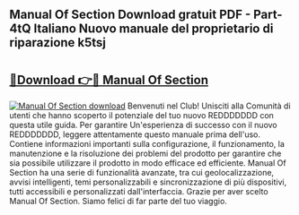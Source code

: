 ## Manual Of Section Download gratuit PDF - Part-4tQ Italiano Nuovo manuale del proprietario di riparazione k5tsj

# <h2><a href="http://dfckn5.blite.top/?on=Manual+Of+Section">🔗Download 👉🔴 Manual Of Section</a></h2>

[![Manual Of Section download](https://i.imgur.com/lujVjoI.png)](http://dfckn5.blite.top/?on=Manual+Of+Section)
Benvenuti nel Club! Unisciti alla Comunità di utenti che hanno scoperto il potenziale del tuo nuovo REDDDDDDD con questa utile guida. Per garantire Un'esperienza di successo con il nuovo REDDDDDDD, leggere attentamente questo manuale prima dell'uso. Contiene informazioni importanti sulla configurazione, il funzionamento, la manutenzione e la risoluzione dei problemi del prodotto per garantire che sia possibile utilizzare il prodotto in modo efficace ed efficiente. Manual Of Section ha una serie di funzionalità avanzate, tra cui geolocalizzazione, avvisi intelligenti, temi personalizzabili e sincronizzazione di più dispositivi, tutti accessibili e personalizzati dall'interfaccia. Grazie per aver scelto Manual Of Section. Siamo felici di far parte del tuo viaggio.
